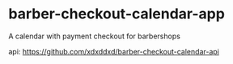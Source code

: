 # barber-checkout-calendar-app
A calendar with payment checkout for barbershops


api: https://github.com/xdxddxd/barber-checkout-calendar-api

